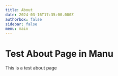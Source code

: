 ```yaml
---
title: About
date: 2024-03-16T17:35:00.000Z
authorbox: false
sidebar: false
menu: main
---
```


# Test About Page in Manu

This is a test about page
